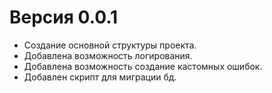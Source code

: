 # Версия 0.0.1
- Создание основной структуры проекта.
- Добавлена возможность логирования.
- Добавлена возможность создание кастомных ошибок.
- Добавлен скрипт для миграции бд.